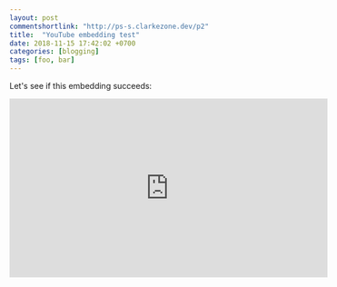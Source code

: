 ```yaml
---
layout: post
commentshortlink: "http://ps-s.clarkezone.dev/p2"
title:  "YouTube embedding test"
date: 2018-11-15 17:42:02 +0700
categories: [blogging]
tags: [foo, bar]
---
```

Let's see if this embedding succeeds:
<iframe width="560" height="315" src="https://www.youtube.com/embed/wbiDCvkmF6g" frameborder="0" allow="accelerometer; autoplay; encrypted-media; gyroscope; picture-in-picture" allowfullscreen></iframe>
